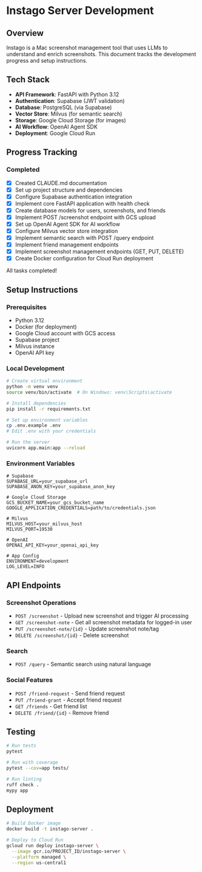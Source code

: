 # Instago Server Development

## Overview
Instago is a Mac screenshot management tool that uses LLMs to understand and enrich screenshots. This document tracks the development progress and setup instructions.

## Tech Stack
- **API Framework**: FastAPI with Python 3.12
- **Authentication**: Supabase (JWT validation)
- **Database**: PostgreSQL (via Supabase)
- **Vector Store**: Milvus (for semantic search)
- **Storage**: Google Cloud Storage (for images)
- **AI Workflow**: OpenAI Agent SDK
- **Deployment**: Google Cloud Run

## Progress Tracking

### Completed
- [x] Created CLAUDE.md documentation
- [x] Set up project structure and dependencies
- [x] Configure Supabase authentication integration
- [x] Implement core FastAPI application with health check
- [x] Create database models for users, screenshots, and friends
- [x] Implement POST /screenshot endpoint with GCS upload
- [x] Set up OpenAI Agent SDK for AI workflow
- [x] Configure Milvus vector store integration
- [x] Implement semantic search with POST /query endpoint
- [x] Implement friend management endpoints
- [x] Implement screenshot management endpoints (GET, PUT, DELETE)
- [x] Create Docker configuration for Cloud Run deployment

All tasks completed!

## Setup Instructions

### Prerequisites
- Python 3.12
- Docker (for deployment)
- Google Cloud account with GCS access
- Supabase project
- Milvus instance
- OpenAI API key

### Local Development
```bash
# Create virtual environment
python -m venv venv
source venv/bin/activate  # On Windows: venv\Scripts\activate

# Install dependencies
pip install -r requirements.txt

# Set up environment variables
cp .env.example .env
# Edit .env with your credentials

# Run the server
uvicorn app.main:app --reload
```

### Environment Variables
```
# Supabase
SUPABASE_URL=your_supabase_url
SUPABASE_ANON_KEY=your_supabase_anon_key

# Google Cloud Storage
GCS_BUCKET_NAME=your_gcs_bucket_name
GOOGLE_APPLICATION_CREDENTIALS=path/to/credentials.json

# Milvus
MILVUS_HOST=your_milvus_host
MILVUS_PORT=19530

# OpenAI
OPENAI_API_KEY=your_openai_api_key

# App Config
ENVIRONMENT=development
LOG_LEVEL=INFO
```

## API Endpoints

### Screenshot Operations
- `POST /screenshot` - Upload new screenshot and trigger AI processing
- `GET /screenshot-note` - Get all screenshot metadata for logged-in user
- `PUT /screenshot-note/{id}` - Update screenshot note/tag
- `DELETE /screenshot/{id}` - Delete screenshot

### Search
- `POST /query` - Semantic search using natural language

### Social Features
- `POST /friend-request` - Send friend request
- `PUT /friend-grant` - Accept friend request
- `GET /friends` - Get friend list
- `DELETE /friend/{id}` - Remove friend

## Testing
```bash
# Run tests
pytest

# Run with coverage
pytest --cov=app tests/

# Run linting
ruff check .
mypy app
```

## Deployment
```bash
# Build Docker image
docker build -t instago-server .

# Deploy to Cloud Run
gcloud run deploy instago-server \
  --image gcr.io/PROJECT_ID/instago-server \
  --platform managed \
  --region us-central1
```